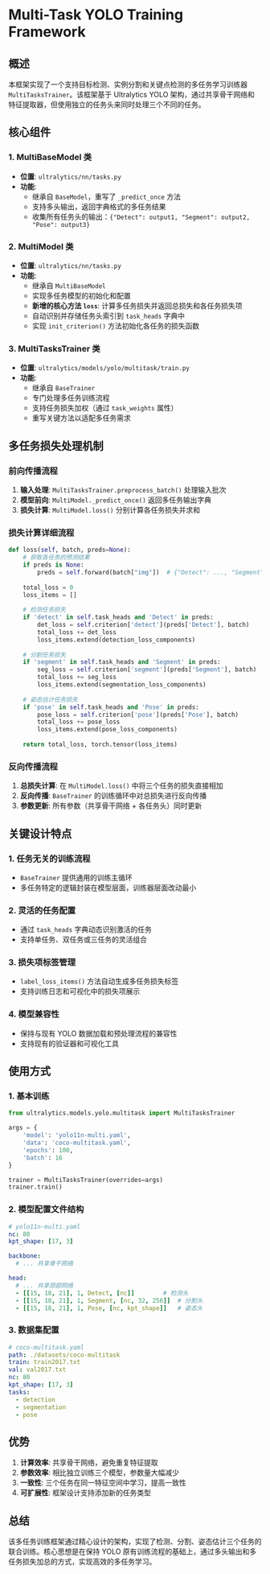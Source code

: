 # Multi-Task YOLO Training Framework

## 概述

本框架实现了一个支持目标检测、实例分割和关键点检测的多任务学习训练器 `MultiTasksTrainer`。该框架基于 Ultralytics YOLO 架构，通过共享骨干网络和特征提取器，但使用独立的任务头来同时处理三个不同的任务。

## 核心组件

### 1. MultiBaseModel 类
- **位置**: `ultralytics/nn/tasks.py`
- **功能**: 
  - 继承自 `BaseModel`，重写了 `_predict_once` 方法
  - 支持多头输出，返回字典格式的多任务结果
  - 收集所有任务头的输出：`{"Detect": output1, "Segment": output2, "Pose": output3}`

### 2. MultiModel 类
- **位置**: `ultralytics/nn/tasks.py`
- **功能**:
  - 继承自 `MultiBaseModel`
  - 实现多任务模型的初始化和配置
  - **新增的核心方法 `loss`**: 计算多任务损失并返回总损失和各任务损失项
  - 自动识别并存储任务头索引到 `task_heads` 字典中
  - 实现 `init_criterion()` 方法初始化各任务的损失函数

### 3. MultiTasksTrainer 类
- **位置**: `ultralytics/models/yolo/multitask/train.py`
- **功能**:
  - 继承自 `BaseTrainer`
  - 专门处理多任务训练流程
  - 支持任务损失加权（通过 `task_weights` 属性）
  - 重写关键方法以适配多任务需求

## 多任务损失处理机制

### 前向传播流程
1. **输入处理**: `MultiTasksTrainer.preprocess_batch()` 处理输入批次
2. **模型前向**: `MultiModel._predict_once()` 返回多任务输出字典
3. **损失计算**: `MultiModel.loss()` 分别计算各任务损失并求和

### 损失计算详细流程
```python
def loss(self, batch, preds=None):
    # 获取各任务的预测结果
    if preds is None:
        preds = self.forward(batch["img"])  # {"Detect": ..., "Segment": ..., "Pose": ...}
    
    total_loss = 0
    loss_items = []
    
    # 检测任务损失
    if 'detect' in self.task_heads and 'Detect' in preds:
        det_loss = self.criterion['detect'](preds['Detect'], batch)
        total_loss += det_loss
        loss_items.extend(detection_loss_components)
    
    # 分割任务损失  
    if 'segment' in self.task_heads and 'Segment' in preds:
        seg_loss = self.criterion['segment'](preds['Segment'], batch)
        total_loss += seg_loss
        loss_items.extend(segmentation_loss_components)
    
    # 姿态估计任务损失
    if 'pose' in self.task_heads and 'Pose' in preds:
        pose_loss = self.criterion['pose'](preds['Pose'], batch)
        total_loss += pose_loss
        loss_items.extend(pose_loss_components)
    
    return total_loss, torch.tensor(loss_items)
```

### 反向传播流程
1. **总损失计算**: 在 `MultiModel.loss()` 中将三个任务的损失直接相加
2. **反向传播**: `BaseTrainer` 的训练循环中对总损失进行反向传播
3. **参数更新**: 所有参数（共享骨干网络 + 各任务头）同时更新

## 关键设计特点

### 1. 任务无关的训练流程
- `BaseTrainer` 提供通用的训练主循环
- 多任务特定的逻辑封装在模型层面，训练器层面改动最小

### 2. 灵活的任务配置
- 通过 `task_heads` 字典动态识别激活的任务
- 支持单任务、双任务或三任务的灵活组合

### 3. 损失项标签管理
- `label_loss_items()` 方法自动生成多任务损失标签
- 支持训练日志和可视化中的损失项展示

### 4. 模型兼容性
- 保持与现有 YOLO 数据加载和预处理流程的兼容性
- 支持现有的验证器和可视化工具

## 使用方式

### 1. 基本训练
```python
from ultralytics.models.yolo.multitask import MultiTasksTrainer

args = {
    'model': 'yolo11n-multi.yaml',
    'data': 'coco-multitask.yaml', 
    'epochs': 100,
    'batch': 16
}

trainer = MultiTasksTrainer(overrides=args)
trainer.train()
```

### 2. 模型配置文件结构
```yaml
# yolo11n-multi.yaml
nc: 80
kpt_shape: [17, 3]

backbone:
  # ... 共享骨干网络

head:
  # ... 共享颈部网络
  - [[15, 18, 21], 1, Detect, [nc]]        # 检测头
  - [[15, 18, 21], 1, Segment, [nc, 32, 256]]  # 分割头
  - [[15, 18, 21], 1, Pose, [nc, kpt_shape]]   # 姿态头
```

### 3. 数据集配置
```yaml
# coco-multitask.yaml
path: ./datasets/coco-multitask
train: train2017.txt
val: val2017.txt
nc: 80
kpt_shape: [17, 3]
tasks:
  - detection
  - segmentation
  - pose
```

## 优势

1. **计算效率**: 共享骨干网络，避免重复特征提取
2. **参数效率**: 相比独立训练三个模型，参数量大幅减少
3. **一致性**: 三个任务在同一特征空间中学习，提高一致性
4. **可扩展性**: 框架设计支持添加新的任务类型

## 总结

该多任务训练框架通过精心设计的架构，实现了检测、分割、姿态估计三个任务的联合训练。核心思想是在保持 YOLO 原有训练流程的基础上，通过多头输出和多任务损失加总的方式，实现高效的多任务学习。

